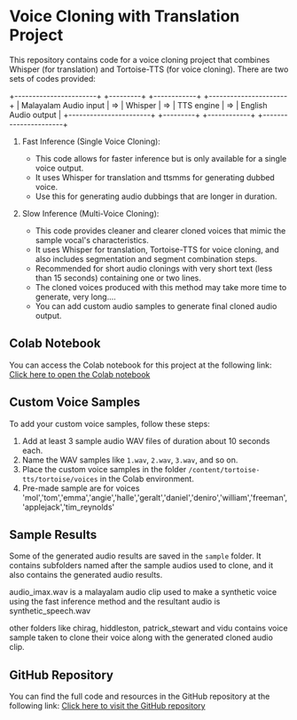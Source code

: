# Voice Cloning with Translation Project

This repository contains code for a voice cloning project that combines Whisper (for translation) and Tortoise-TTS (for voice cloning). There are two sets of codes provided:

+-----------------------+    +---------+    +------------+    +----------------------+
| Malayalam Audio input | => | Whisper | => | TTS engine | => | English Audio output |
+-----------------------+    +---------+    +------------+    +----------------------+

1. Fast Inference (Single Voice Cloning):
   - This code allows for faster inference but is only available for a single voice output.
   - It uses Whisper for translation and ttsmms for generating dubbed voice.
   - Use this for generating audio dubbings that are longer in duration.

2. Slow Inference (Multi-Voice Cloning):
   - This code provides cleaner and clearer cloned voices that mimic the sample vocal's characteristics.
   - It uses Whisper for translation, Tortoise-TTS for voice cloning, and also includes segmentation and segment combination steps.
   - Recommended for short audio clonings with very short text (less than 15 seconds) containing one or two lines.
   - The cloned voices produced with this method may take more time to generate, very long....
   - You can add custom audio samples to generate final cloned audio output.

## Colab Notebook

You can access the Colab notebook for this project at the following link:
[Click here to open the Colab notebook](https://colab.research.google.com/drive/1aEXat-hNhNDf9lqo4fWWDZIuTfBhCeuw#scrollTo=N3MDZG8ox_eF)

## Custom Voice Samples

To add your custom voice samples, follow these steps:
1. Add at least 3 sample audio WAV files of duration about 10 seconds each.
2. Name the WAV samples like `1.wav`, `2.wav`, `3.wav`, and so on.
3. Place the custom voice samples in the folder `/content/tortoise-tts/tortoise/voices` in the Colab environment.
4. Pre-made sample are for voices 'mol','tom','emma','angie','halle','geralt','daniel','deniro','william','freeman','applejack','tim_reynolds'

## Sample Results

Some of the generated audio results are saved in the `sample` folder. It contains subfolders named after the sample audios used to clone, and it also contains the generated audio results. 

audio_imax.wav is a malayalam audio clip used to make a synthetic voice using the fast inference method and the resultant audio is synthetic_speech.wav

other folders like chirag, hiddleston, patrick_stewart and vidu contains voice sample taken to clone their voice along with the generated cloned audio clip.

## GitHub Repository

You can find the full code and resources in the GitHub repository at the following link:
[Click here to visit the GitHub repository](https://github.com/AswanthManoj/voice_clone)
